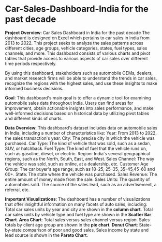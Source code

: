 # Car-Sales-Dashboard-India for the past decade
**Project Overview**:
Car Sales Dashboard in India for the past decade
The dashboard is designed on Excel which pertains to car sales in India from 2013 to 2022. This project seeks to analyze the sales patterns across different cities, age groups, vehicle categories, states, fuel types, sales channels, and more. This dashboard consists of various charts and pivot tables that provide access to various aspects of car sales over different time periods respectively.

By using this dashboard, stakeholders such as automobile OEMs, dealers, and market research firms will be able to understand the trends in car sales, recognize the regions with the highest sales, and use these insights to make informed business decisions.

**Goal**: This dashboard's main goal is to offer a dynamic tool for examining automobile sales data throughout India. Users can find areas for improvement, obtain actionable insights into sales performance, and make well-informed decisions based on historical data by utilizing pivot tables and different kinds of charts.

**Data Overview**: 
This dashboard's dataset includes data on automobile sales in India, including a number of characteristics like:
Year: From 2013 to 2022, the sales transaction's year.
City: The precise city in which the vehicle was purchased.
Car Type: The kind of vehicle that was sold, such as a sedan, SUV, or hatchback.
Fuel Type: The kind of fuel that the vehicle runs on, such as gasoline, diesel, or electric.
Region: India's several geographical regions, such as the North, South, East, and West.
Sales Channel: The way the vehicle was sold, such as online, at a dealership, etc.
Customer Age Group: The car buyer's age range, such as 18–25, 25–35, 35–45,45-60 and 60+.
State: The state where the vehicle was purchased.
Sales Revenue: The entire amount of money made from the sale.
Sales Units: The quantity of automobiles sold.
The source of the sales lead, such as an advertisement, a referral, etc.

**Important Visualizations**: The dashboard has a number of visualizations that offer insightful information on many facets of auto sales, including:
Total car sales units by year and city are shown in the **column chart**.
Total car sales units by vehicle type and fuel type are shown in the **Scatter Bar Chart**.
**Area Chart**: Total sales versus sales channel versus region.
Sales totals by client age group are shown in the **pie chart**.
**Donut Chart**: State-by-state comparison of poor and good sales.
Sales income by state and lead source is shown in the **Pareto Chart**.




